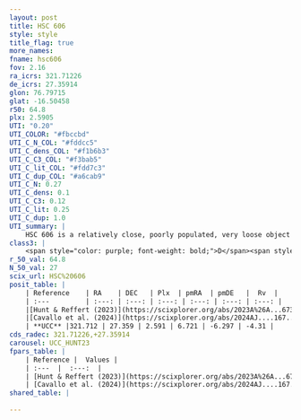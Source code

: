 ```yaml
---
layout: post
title: HSC 606
style: style
title_flag: true
more_names: 
fname: hsc606
fov: 2.16
ra_icrs: 321.71226
de_icrs: 27.35914
glon: 76.79715
glat: -16.50458
r50: 64.8
plx: 2.5905
UTI: "0.20"
UTI_COLOR: "#fbccbd"
UTI_C_N_COL: "#fddcc5"
UTI_C_dens_COL: "#f1b6b3"
UTI_C_C3_COL: "#f3bab5"
UTI_C_lit_COL: "#fdd7c3"
UTI_C_dup_COL: "#a6cab9"
UTI_C_N: 0.27
UTI_C_dens: 0.1
UTI_C_C3: 0.12
UTI_C_lit: 0.25
UTI_C_dup: 1.0
UTI_summary: |
    HSC 606 is a relatively close, poorly populated, very loose object of very low C3 quality. It was recently reported in the literature.
class3: |
    <span style="color: purple; font-weight: bold;">D</span><span style="color: red; font-weight: bold;">C</span>
r_50_val: 64.8
N_50_val: 27
scix_url: HSC%20606
posit_table: |
    | Reference    | RA    | DEC   | Plx  | pmRA  | pmDE   |  Rv  |
    | :---         | :---: | :---: | :---: | :---: | :---: | :---: |
    |[Hunt & Reffert (2023)](https://scixplorer.org/abs/2023A%26A...673A.114H) | 320.837 | 28.136 | 2.576 | 6.735 | -6.381 | -6.0 |
    |[Cavallo et al. (2024)](https://scixplorer.org/abs/2024AJ....167...12C) | 321.707 | 27.622 | 2.568 | -- | -- | -- |
    | **UCC** |321.712 | 27.359 | 2.591 | 6.721 | -6.297 | -4.31 | 
cds_radec: 321.71226,+27.35914
carousel: UCC_HUNT23
fpars_table: |
    | Reference |  Values |
    | :---  |  :---:  |
    | [Hunt & Reffert (2023)](https://scixplorer.org/abs/2023A%26A...673A.114H) | `AV50=0.281, diffAV50=0.547, MOD50=7.876, logAge50=8.009` |
    | [Cavallo et al. (2024)](https://scixplorer.org/abs/2024AJ....167...12C) | `AV50=0.69, dMod50=7.93, logAge50=7.95, [Fe/H]50=0.02` |
shared_table: |
    
---
```

